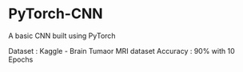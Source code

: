 # PyTorch-CNN

A basic CNN built using PyTorch

Dataset : Kaggle - Brain Tumaor MRI dataset
Accuracy : 90% with 10 Epochs
